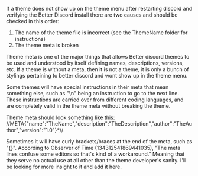 If a theme does not show up on the theme menu after restarting discord and verifying the Better Discord install there are two causes and should be checked in this order:
1) The name of the theme file is incorrect (see the ThemeName folder for instructions)
2) The theme meta is broken

Theme meta is one of the major things that allows Better discord themes to be used and understood by itself defining names, descriptions, versions, etc. If a theme is without a meta, then it is not a theme, it is only a bunch of stylings pertaining to better discord and wont show up in the theme menu.

Some themes will have special instructions in their meta that mean something else, such as "\n" being an instruction to go to the next line. These instructions are carried over from different coding languages, and are completely valid in the theme meta without breaking the theme.

Theme meta should look something like this:
//META{"name":"TheName","description":"TheDescription","author":"TheAuthor","version":"1.0"}*//

Sometimes it will have curly brackets/braces at the end of the meta, such as "{}". According to Observer of Time (134312541869441035), "The meta lines confuse some editors so that's kind of a workaround." Meaning that they serve no actual use at all other than the theme developer's sanity. I'll be looking for more insight to it and add it here.
